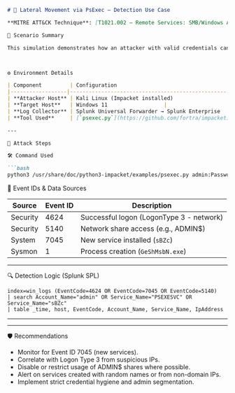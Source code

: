 ````markdown
# 🔄 Lateral Movement via PsExec – Detection Use Case

**MITRE ATT&CK Technique**: [T1021.002 – Remote Services: SMB/Windows Admin Shares](https://attack.mitre.org/techniques/T1021/002/)

📖 Scenario Summary

This simulation demonstrates how an attacker with valid credentials can perform lateral movement using `psexec.py` from the Impacket toolkit to remotely execute a payload on a Windows machine. This technique is frequently used in real-world attacks to pivot across systems in an enterprise network.



⚙️ Environment Details

| Component         | Configuration                                   |
|------------------|--------------------------------------------------|
| **Attacker Host** | Kali Linux (Impacket installed)                 |
| **Target Host**   | Windows 11                  |
| **Log Collector** | Splunk Universal Forwarder → Splunk Enterprise  |
| **Tool Used**     | [`psexec.py`](https://github.com/fortra/impacket) (Impacket) |

---

🚨 Attack Steps

🛠 Command Used

```bash
python3 /usr/share/doc/python3-impacket/examples/psexec.py admin:Password123@192.168.1.111
````



🧾 Event IDs & Data Sources

| Source   | Event ID | Description                              |
| -------- | -------- | ---------------------------------------- |
| Security | 4624     | Successful logon (LogonType 3 - network) |
| Security | 5140     | Network share access (e.g., ADMIN\$)     |
| System   | 7045     | New service installed (`sBZc`)           |
| Sysmon   | 1        | Process creation (`GeShMsbN.exe`)        |

---

🔍 Detection Logic (Splunk SPL)

```spl
index=win_logs (EventCode=4624 OR EventCode=7045 OR EventCode=5140)
| search Account_Name="admin" OR Service_Name="PSEXESVC" OR Service_Name="sBZc"
| table _time, host, EventCode, Account_Name, Service_Name, IpAddress
```

---


---
🛡️ Recommendations

* Monitor for Event ID 7045 (new services).
* Correlate with Logon Type 3 from suspicious IPs.
* Disable or restrict usage of ADMIN\$ shares where possible.
* Alert on services created with random names or from non-domain IPs.
* Implement strict credential hygiene and admin segmentation.


